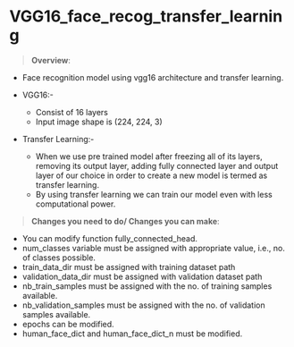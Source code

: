 # VGG16_face_recog_transfer_learning
> **Overview**:
* Face recognition model using vgg16 architecture and transfer learning.

* VGG16:-
  * Consist of 16 layers
  * Input image shape is (224, 224, 3)
  
* Transfer Learning:-
  * When we use pre trained model after freezing all of its layers, removing its output layer, adding fully connected layer and output layer of our choice in order to create a new model is termed as transfer learning.
  * By using transfer learning we can train our model even with less computational power.
  
> **Changes you need to do/ Changes you can make**:
  * You can modify function fully_connected_head.
  * num_classes variable must be assigned with appropriate value, i.e., no. of classes possible.
  * train_data_dir must be assigned with training dataset path
  * validation_data_dir must be assigned with validation dataset path
  * nb_train_samples must be assigned with the no. of training samples available.
  * nb_validation_samples must be assigned with the no. of validation samples available.
  * epochs can be modified.
  * human_face_dict and human_face_dict_n must be modified.
  
